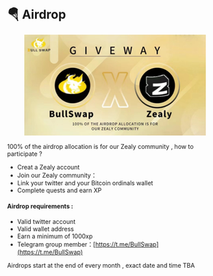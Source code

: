 # 🪂 Airdrop

<figure><img src="../.gitbook/assets/微信图片_20230609230632.jpg" alt=""><figcaption></figcaption></figure>

100% of the airdrop allocation is for our Zealy community , how to participate ?

* Creat a Zealy account&#x20;
* Join our Zealy community：
* Link your twitter and your Bitcoin ordinals wallet
* Complete quests and earn XP

#### Airdrop requirements :&#x20;

* Valid twitter account
* Valid wallet address
* Earn a minimum of 1000xp
* Telegram group member：[https://t.me/BullSwap](https://t.me/BullSwap)

Airdrops start at the end of every month , exact date and time TBA
